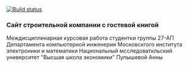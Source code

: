 [![Build status](https://travis-ci.org/alsii/project1.svg)](https://travis-ci.org/alsii/project1)

### Сайт строительной компании с гостевой книгой
Междисциплинарная курсовая работа студентки группы 27-АП Департамента компьютерной инженерии
Московскгого института электроники и математики Национальный мсследоваткльский университет "Высшая школа экономики"
Пупышевой Анны

